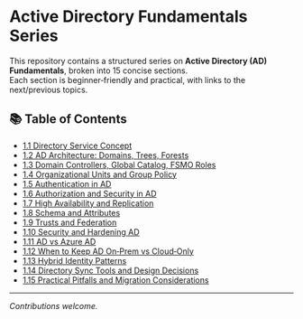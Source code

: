 # Active Directory Fundamentals Series

This repository contains a structured series on **Active Directory (AD) Fundamentals**, broken into 15 concise sections.  
Each section is beginner‑friendly and practical, with links to the next/previous topics.

## 📚 Table of Contents
- [1.1 Directory Service Concept](sections/1.01-directory-service.md)
- [1.2 AD Architecture: Domains, Trees, Forests](sections/1.02-ad-architecture.md)
- [1.3 Domain Controllers, Global Catalog, FSMO Roles](sections/1.03-dcs-gc-fsmo.md)
- [1.4 Organizational Units and Group Policy](sections/1.04-ous-gpos.md)
- [1.5 Authentication in AD](sections/1.05-authentication.md)
- [1.6 Authorization and Security in AD](sections/1.06-authorization.md)
- [1.7 High Availability and Replication](sections/1.07-replication.md)
- [1.8 Schema and Attributes](sections/1.08-schema-attributes.md)
- [1.9 Trusts and Federation](sections/1.09-trusts-federation.md)
- [1.10 Security and Hardening AD](sections/1.10-hardening.md)
- [1.11 AD vs Azure AD](sections/1.11-ad-vs-azuread.md)
- [1.12 When to Keep AD On‑Prem vs Cloud‑Only](sections/1.12-keep-onprem-vs-cloud.md)
- [1.13 Hybrid Identity Patterns](sections/1.13-hybrid-identity.md)
- [1.14 Directory Sync Tools and Design Decisions](sections/1.14-directory-sync.md)
- [1.15 Practical Pitfalls and Migration Considerations](sections/1.15-migration-pitfalls.md)

---
*Contributions welcome.*
